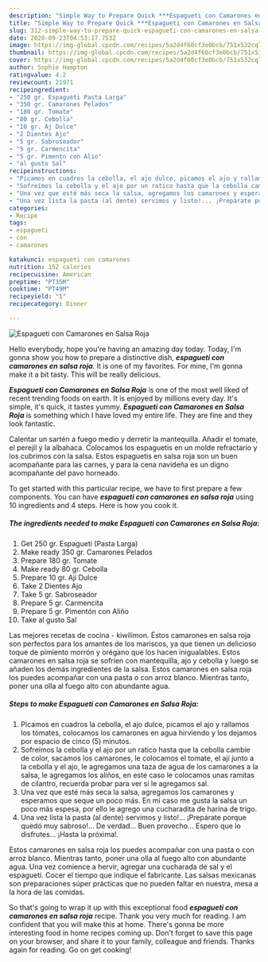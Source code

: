 ```yaml
---
description: "Simple Way to Prepare Quick ***Espagueti con Camarones en Salsa Roja***"
title: "Simple Way to Prepare Quick ***Espagueti con Camarones en Salsa Roja***"
slug: 312-simple-way-to-prepare-quick-espagueti-con-camarones-en-salsa-roja
date: 2020-09-23T04:53:17.753Z
image: https://img-global.cpcdn.com/recipes/5a2d4f60cf3e0bcb/751x532cq70/espagueti-con-camarones-en-salsa-roja-foto-principal.jpg
thumbnail: https://img-global.cpcdn.com/recipes/5a2d4f60cf3e0bcb/751x532cq70/espagueti-con-camarones-en-salsa-roja-foto-principal.jpg
cover: https://img-global.cpcdn.com/recipes/5a2d4f60cf3e0bcb/751x532cq70/espagueti-con-camarones-en-salsa-roja-foto-principal.jpg
author: Sophie Hampton
ratingvalue: 4.2
reviewcount: 21971
recipeingredient:
- "250 gr. Espagueti Pasta Larga"
- "350 gr. Camarones Pelados"
- "180 gr. Tomate"
- "80 gr. Cebolla"
- "10 gr. Aj Dulce"
- "2 Dientes Ajo"
- "5 gr. Sabroseador"
- "5 gr. Carmencita"
- "5 gr. Pimentn con Alio"
- "al gusto Sal"
recipeinstructions:
- "Picamos en cuadros la cebolla, el ajo dulce, picamos el ajo y rallamos los tómates, colocamos los camarones en agua hirviendo y los dejamos por espacio de cinco (5) minutos."
- "Sofreímos la cebolla y el ajo por un ratico hasta que la cebolla cambie de color, sacamos los camarones, le colocamos el tomate, el ají junto a la cebolla y el ajo, le agregamos una taza de agua de los camarones a la salsa, le agregamos los aliños, en este caso le colocamos unas ramitas de cilantro, recuerda probar para ver si le agregamos sal."
- "Una vez que esté más seca la salsa, agregamos los camarones y esperamos que seque un poco más. En mi caso me gusta la salsa un poco más espesa, por ello le agrego una cucharadita de harina de trigo."
- "Una vez lista la pasta (al dente) servimos y listo!... ¡Prepárate porque quedó muy sabroso!... De verdad... Buen provecho... Espero que lo disfrutes... ¡Hasta la próxima!."
categories:
- Recipe
tags:
- espagueti
- con
- camarones

katakunci: espagueti con camarones 
nutrition: 152 calories
recipecuisine: American
preptime: "PT35M"
cooktime: "PT49M"
recipeyield: "1"
recipecategory: Dinner

---
```



![***Espagueti con Camarones en Salsa Roja***](https://img-global.cpcdn.com/recipes/5a2d4f60cf3e0bcb/751x532cq70/espagueti-con-camarones-en-salsa-roja-foto-principal.jpg)

Hello everybody, hope you're having an amazing day today. Today, I'm gonna show you how to prepare a distinctive dish, ***espagueti con camarones en salsa roja***. It is one of my favorites. For mine, I'm gonna make it a bit tasty. This will be really delicious.

***Espagueti con Camarones en Salsa Roja*** is one of the most well liked of recent trending foods on earth. It is enjoyed by millions every day. It's simple, it's quick, it tastes yummy. ***Espagueti con Camarones en Salsa Roja*** is something which I have loved my entire life. They are fine and they look fantastic.

Calentar un sartén a fuego medio y derretir la mantequilla. Añadir el tomate, el perejil y la albahaca. Colocamos los espaguetis en un molde refractario y los cubrimos con la salsa. Estos espaguetis en salsa roja son un buen acompañante para las carnes, y para la cena navideña es un digno acompañante del pavo horneado.


To get started with this particular recipe, we have to first prepare a few components. You can have ***espagueti con camarones en salsa roja*** using 10 ingredients and 4 steps. Here is how you cook it.

<!--inarticleads1-->

##### The ingredients needed to make ***Espagueti con Camarones en Salsa Roja***:

1. Get 250 gr. Espagueti (Pasta Larga)
1. Make ready 350 gr. Camarones Pelados
1. Prepare 180 gr. Tomate
1. Make ready 80 gr. Cebolla
1. Prepare 10 gr. Ají Dulce
1. Take 2 Dientes Ajo
1. Take 5 gr. Sabroseador
1. Prepare 5 gr. Carmencita
1. Prepare 5 gr. Pimentón con Aliño
1. Take al gusto Sal


Las mejores recetas de cocina - kiwilimon. Éstos camarones en salsa roja son perfectos para los amantes de los mariscos, ya que tienen un delicioso toque de pimiento morrón y orégano que los hacen inigualables. Estos camarones en salsa roja se sofríen con mantequilla, ajo y cebolla y luego se añaden los demás ingredientes de la salsa. Estos camarones en salsa roja los puedes acompañar con una pasta o con arroz blanco. Mientras tanto, poner una olla al fuego alto con abundante agua. 

<!--inarticleads2-->

##### Steps to make ***Espagueti con Camarones en Salsa Roja***:

1. Picamos en cuadros la cebolla, el ajo dulce, picamos el ajo y rallamos los tómates, colocamos los camarones en agua hirviendo y los dejamos por espacio de cinco (5) minutos.
1. Sofreímos la cebolla y el ajo por un ratico hasta que la cebolla cambie de color, sacamos los camarones, le colocamos el tomate, el ají junto a la cebolla y el ajo, le agregamos una taza de agua de los camarones a la salsa, le agregamos los aliños, en este caso le colocamos unas ramitas de cilantro, recuerda probar para ver si le agregamos sal.
1. Una vez que esté más seca la salsa, agregamos los camarones y esperamos que seque un poco más. En mi caso me gusta la salsa un poco más espesa, por ello le agrego una cucharadita de harina de trigo.
1. Una vez lista la pasta (al dente) servimos y listo!... ¡Prepárate porque quedó muy sabroso!... De verdad... Buen provecho... Espero que lo disfrutes... ¡Hasta la próxima!.


Estos camarones en salsa roja los puedes acompañar con una pasta o con arroz blanco. Mientras tanto, poner una olla al fuego alto con abundante agua. Una vez comience a hervir, agregar una cucharada de sal y el espagueti. Cocer el tiempo que indique el fabricante. Las salsas mexicanas son preparaciones súper prácticas que no pueden faltar en nuestra, mesa a la hora de las comidas. 

So that's going to wrap it up with this exceptional food ***espagueti con camarones en salsa roja*** recipe. Thank you very much for reading. I am confident that you will make this at home. There's gonna be more interesting food in home recipes coming up. Don't forget to save this page on your browser, and share it to your family, colleague and friends. Thanks again for reading. Go on get cooking!
